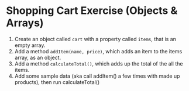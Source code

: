 # Shopping Cart Exercise (Objects & Arrays)
1. Create an object called `cart` with a property called `items`, that is an empty array.
2. Add a method `addItem(name, price)`, which adds an item to the items array, as an object.
3. Add a method `calculateTotal()`, which adds up the total of the all the items.
4. Add some sample data (aka call addItem() a few times with made up products), then run calculateTotal()